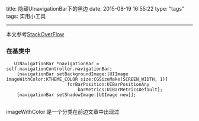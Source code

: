 title: 隐藏UInavigationBar下的黑边
date: 2015-08-19 16:55:22
type: "tags"
tags: 实用小工具

---
本文参考[StackOverFlow](http://stackoverflow.com/questions/19226965/how-to-hide-ios7-uinavigationbar-1px-bottom-line)
### 在基类中
```
   UINavigationBar *navigationBar = self.navigationController.navigationBar;
    [navigationBar setBackgroundImage:[UIImage imageWithColor:KTHEME_COLOR size:CGSizeMake(SCREEN_WIDTH, 1)]
                       forBarPosition:UIBarPositionAny
                           barMetrics:UIBarMetricsDefault];
    [navigationBar setShadowImage:[UIImage new]];
    
```
imageWithColor 是一个分类在前边文章中出现过